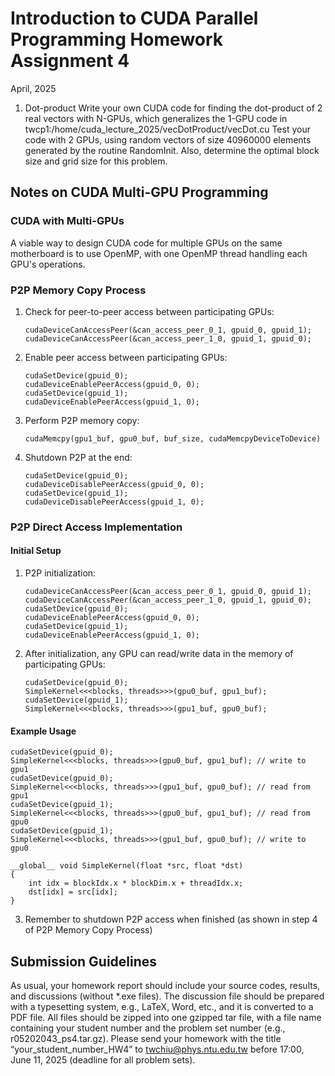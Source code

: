 # Introduction to CUDA Parallel Programming Homework Assignment 4
April, 2025

1. Dot-product
Write your own CUDA code for finding the dot-product of 2 real
vectors with N-GPUs, which generalizes the 1-GPU code in
twcp1:/home/cuda_lecture_2025/vecDotProduct/vecDot.cu
Test your code with 2 GPUs, using random vectors of size 40960000
elements generated by the routine RandomInit. Also, determine the
optimal block size and grid size for this problem.

## Notes on CUDA Multi-GPU Programming

### CUDA with Multi-GPUs
A viable way to design CUDA code for multiple GPUs on the same motherboard is to use OpenMP, with one OpenMP thread handling each GPU's operations.

### P2P Memory Copy Process
1. Check for peer-to-peer access between participating GPUs:
   ```cuda
   cudaDeviceCanAccessPeer(&can_access_peer_0_1, gpuid_0, gpuid_1);
   cudaDeviceCanAccessPeer(&can_access_peer_1_0, gpuid_1, gpuid_0);
   ```

2. Enable peer access between participating GPUs:
   ```cuda
   cudaSetDevice(gpuid_0);
   cudaDeviceEnablePeerAccess(gpuid_0, 0);
   cudaSetDevice(gpuid_1);
   cudaDeviceEnablePeerAccess(gpuid_1, 0);
   ```

3. Perform P2P memory copy:
   ```cuda
   cudaMemcpy(gpu1_buf, gpu0_buf, buf_size, cudaMemcpyDeviceToDevice)
   ```

4. Shutdown P2P at the end:
   ```cuda
   cudaSetDevice(gpuid_0);
   cudaDeviceDisablePeerAccess(gpuid_0, 0);
   cudaSetDevice(gpuid_1);
   cudaDeviceDisablePeerAccess(gpuid_1, 0);
   ```

### P2P Direct Access Implementation

#### Initial Setup
1. P2P initialization:
   ```cuda
   cudaDeviceCanAccessPeer(&can_access_peer_0_1, gpuid_0, gpuid_1);
   cudaDeviceCanAccessPeer(&can_access_peer_1_0, gpuid_1, gpuid_0);
   cudaSetDevice(gpuid_0);
   cudaDeviceEnablePeerAccess(gpuid_0, 0);
   cudaSetDevice(gpuid_1);
   cudaDeviceEnablePeerAccess(gpuid_1, 0);
   ```

2. After initialization, any GPU can read/write data in the memory of participating GPUs:
   ```cuda
   cudaSetDevice(gpuid_0);
   SimpleKernel<<<blocks, threads>>>(gpu0_buf, gpu1_buf);
   cudaSetDevice(gpuid_1);
   SimpleKernel<<<blocks, threads>>>(gpu1_buf, gpu0_buf);
   ```

#### Example Usage
```cuda
cudaSetDevice(gpuid_0);
SimpleKernel<<<blocks, threads>>>(gpu0_buf, gpu1_buf); // write to gpu1
cudaSetDevice(gpuid_0);
SimpleKernel<<<blocks, threads>>>(gpu1_buf, gpu0_buf); // read from gpu1
cudaSetDevice(gpuid_1);
SimpleKernel<<<blocks, threads>>>(gpu0_buf, gpu1_buf); // read from gpu0
cudaSetDevice(gpuid_1);
SimpleKernel<<<blocks, threads>>>(gpu1_buf, gpu0_buf); // write to gpu0

__global__ void SimpleKernel(float *src, float *dst)
{
    int idx = blockIdx.x * blockDim.x + threadIdx.x;
    dst[idx] = src[idx];
}
```

3. Remember to shutdown P2P access when finished (as shown in step 4 of P2P Memory Copy Process)

## Submission Guidelines
As usual, your homework report should include your source codes,
results, and discussions (without *.exe files). The discussion file should
be prepared with a typesetting system, e.g., LaTeX, Word, etc., and it
is converted to a PDF file. All files should be zipped into one gzipped
tar file, with a file name containing your student number and the
problem set number (e.g., r05202043_ps4.tar.gz). Please send your
homework with the title “your_student_number_HW4” to
twchiu@phys.ntu.edu.tw before 17:00, June 11, 2025 (deadline for all
problem sets).
